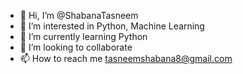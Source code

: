 - 👋 Hi, I’m @ShabanaTasneem
- 👀 I’m interested in Python, Machine Learning
- 🌱 I’m currently learning Python
- 💞️ I’m looking to collaborate
- 📫 How to reach me tasneemshabana8@gmail.com

<!---
ShabanaTasneem/ShabanaTasneem is a ✨ special ✨ repository because its `README.md` (this file) appears on your GitHub profile.
You can click the Preview link to take a look at your changes.
--->
